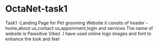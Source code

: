 # OctaNet-task1
Task1 -Landing Page for Pet grooming Website it consits of header -home,about us,contact us,appoinment,login and services
The name of website is Pawsitive Vibez .I have used online logo images and font to enhance the look and feel 

